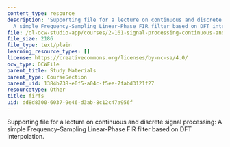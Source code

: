 ```yaml
---
content_type: resource
description: 'Supporting file for a lecture on continuous and discrete signal processing:
  A simple Frequency-Sampling Linear-Phase FIR filter based on DFT interpolation.'
file: /ol-ocw-studio-app/courses/2-161-signal-processing-continuous-and-discrete-fall-2008/dd8d830060379e46d3ab8c12c47a956f_firfs.m
file_size: 2186
file_type: text/plain
learning_resource_types: []
license: https://creativecommons.org/licenses/by-nc-sa/4.0/
ocw_type: OCWFile
parent_title: Study Materials
parent_type: CourseSection
parent_uid: 1384b738-e0f5-a04c-f5ee-7fabd3121f27
resourcetype: Other
title: firfs
uid: dd8d8300-6037-9e46-d3ab-8c12c47a956f
---
```

Supporting file for a lecture on continuous and discrete signal processing: A simple Frequency-Sampling Linear-Phase FIR filter based on DFT interpolation.